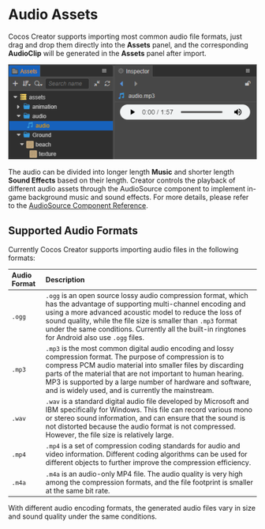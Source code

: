 # Audio Assets

Cocos Creator supports importing most common audio file formats, just drag and drop them directly into the **Assets** panel, and the corresponding **AudioClip** will be generated in the **Assets** panel after import.

![audio-clip](audio-clip.png)

The audio can be divided into longer length **Music** and shorter length **Sound Effects** based on their length. Creator controls the playback of different audio assets through the AudioSource component to implement in-game background music and sound effects. For more details, please refer to the [AudioSource Component Reference](../audio-system/audiosource.md).

## Supported Audio Formats

Currently Cocos Creator supports importing audio files in the following formats:

| Audio Format | Description |
|:-- | :-- |
| `.ogg` | `.ogg` is an open source lossy audio compression format, which has the advantage of supporting multi-channel encoding and using a more advanced acoustic model to reduce the loss of sound quality, while the file size is smaller than `.mp3` format under the same conditions. Currently all the built-in ringtones for Android also use `.ogg` files.      |
|`.mp3` | `.mp3` is the most common digital audio encoding and lossy compression format. The purpose of compression is to compress PCM audio material into smaller files by discarding parts of the material that are not important to human hearing. MP3 is supported by a large number of hardware and software, and is widely used, and is currently the mainstream.            |
| `.wav` | `.wav` is a standard digital audio file developed by Microsoft and IBM specifically for Windows. This file can record various mono or stereo sound information, and can ensure that the sound is not distorted because the audio format is not compressed. However, the file size is relatively large. |
| `.mp4` | `.mp4` is a set of compression coding standards for audio and video information. Different coding algorithms can be used for different objects to further improve the compression efficiency.   |
| `.m4a` | `.m4a` is an audio-only MP4 file. The audio quality is very high among the compression formats, and the file footprint is smaller at the same bit rate.  |

With different audio encoding formats, the generated audio files vary in size and sound quality under the same conditions.
